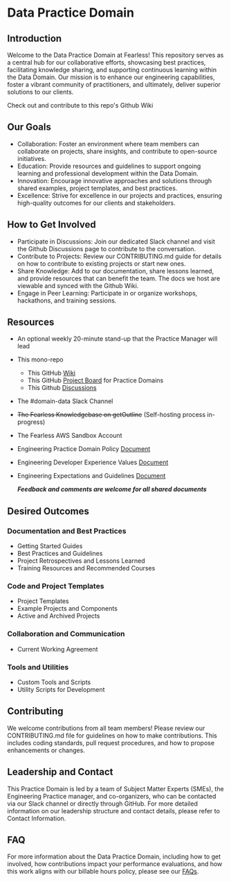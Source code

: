 # Data Practice Domain

## Introduction
Welcome to the Data Practice Domain at Fearless! This repository serves as a central hub for our collaborative efforts, showcasing best practices, facilitating knowledge sharing, and supporting continuous learning within the Data Domain. Our mission is to enhance our engineering capabilities, foster a vibrant community of practitioners, and ultimately, deliver superior solutions to our clients.

Check out and contribute to this repo's Github Wiki

## Our Goals
* Collaboration: Foster an environment where team members can collaborate on projects, share insights, and contribute to open-source initiatives.
* Education: Provide resources and guidelines to support ongoing learning and professional development within the Data Domain.
* Innovation: Encourage innovative approaches and solutions through shared examples, project templates, and best practices.
* Excellence: Strive for excellence in our projects and practices, ensuring high-quality outcomes for our clients and stakeholders.

## How to Get Involved
* Participate in Discussions: Join our dedicated Slack channel and visit the Github Discussions page to contribute to the conversation.
* Contribute to Projects: Review our CONTRIBUTING.md guide for details on how to contribute to existing projects or start new ones.
* Share Knowledge: Add to our documentation, share lessons learned, and provide resources that can benefit the team. The docs we host are viewable and synced with the Github Wiki.
* Engage in Peer Learning: Participate in or organize workshops, hackathons, and training sessions.

## Resources
* An optional weekly 20-minute stand-up that the Practice Manager will lead
* This mono-repo
  * This GitHub [Wiki](https://github.com/FearlessSolutions/domain-data/wiki) 
  * This GitHub [Project Board](https://github.com/orgs/FearlessSolutions/projects/14) for Practice Domains
  * This Github [Discussions](https://github.com/FearlessSolutions/domain-data/discussions)
* The #domain-data Slack Channel
* ~~The Fearless Knowledgebase on getOutline~~ (Self-hosting process in-progress)
* The Fearless AWS Sandbox Account

* Engineering Practice Domain Policy [Document](https://docs.google.com/document/d/1ScMFUJ32Su99KX6-B54vfcnchA5p-D33TY-gi1jnbr4/edit#heading=h.1zhtf6oxqwx7)
* Engineering Developer Experience Values [Document](https://docs.google.com/document/d/17cnW0JOiGNk5knqWKnjzIfkB4GclgD51uWEjw-vJkPU/edit#heading=h.rq71lpfy5qdj)
* Engineering Expectations and Guidelines [Document](https://docs.google.com/document/d/1KMfxRXptPV47lC-SJ4y1VSoEc9gbc0yVX0FLyakKsIg/edit#heading=h.qx2vp757r54y)

  ***Feedback and comments are welcome for all shared documents***

## Desired Outcomes

### Documentation and Best Practices
* Getting Started Guides
* Best Practices and Guidelines
* Project Retrospectives and Lessons Learned
* Training Resources and Recommended Courses

### Code and Project Templates
* Project Templates
* Example Projects and Components
* Active and Archived Projects

### Collaboration and Communication
* Current Working Agreement

### Tools and Utilities
* Custom Tools and Scripts
* Utility Scripts for Development

## Contributing
We welcome contributions from all team members! Please review our CONTRIBUTING.md file for guidelines on how to make contributions. This includes coding standards, pull request procedures, and how to propose enhancements or changes.

## Leadership and Contact
This Practice Domain is led by a team of Subject Matter Experts (SMEs), the Engineering Practice manager, and co-organizers, who can be contacted via our Slack channel or directly through GitHub. For more detailed information on our leadership structure and contact details, please refer to Contact Information.

## FAQ
For more information about the Data Practice Domain, including how to get involved, how contributions impact your performance evaluations, and how this work aligns with our billable hours policy, please see our [FAQs](https://docs.google.com/document/d/1ScMFUJ32Su99KX6-B54vfcnchA5p-D33TY-gi1jnbr4/edit#heading=h.1zhtf6oxqwx7).
